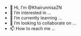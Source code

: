 - 👋 Hi, I’m @KhairunnisaZN
- 👀 I’m interested in ...
- 🌱 I’m currently learning ...
- 💞️ I’m looking to collaborate on ...
- 📫 How to reach me ...

<!---
KhairunnisaZN/KhairunnisaZN is a ✨ special ✨ repository because its `README.md` (this file) appears on your GitHub profile.
You can click the Preview link to take a look at your changes.
--->
